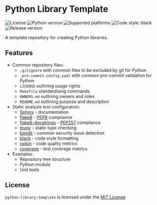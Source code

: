 # Python Library Template

![License](https://img.shields.io/badge/license-MIT-blue)
![Python version](https://img.shields.io/badge/python-3.10-blue)
![Supported platforms](https://img.shields.io/badge/platforms-macOS%20%7C%20Windows%20%7C%20Linux-green)
![Code style: black](https://img.shields.io/badge/code%20style-black-000000.svg)
![Release version](https://img.shields.io/badge/version-0.0.0-green)

A template repository for creating Python libraries.

## Features

- Common repository files:
  - `.gitignore` with common files to be excluded by git for Python
  - `.pre-commit-config.yaml` with common pre-commit validation for Python
  - `LICENSE` outlining usage rights
  - `Makefile` standardising commands
  - `OWNERS.md` outlining owners and roles
  - `README.md` outlining purpose and description
- Static analysis tool configuration:
  - [Sphinx](https://www.sphinx-doc.org/en/master/) - documentation
  - [flake8](https://flake8.pycqa.org/en/latest/) - [PEP8](https://www.python.org/dev/peps/pep-0008/) compliance
  - [flake8-docstrings](https://github.com/PyCQA/flake8-docstrings) - [PEP257](https://www.python.org/dev/peps/pep-0257/) compliance
  - [mypy](https://mypy.readthedocs.io) - static type checking
  - [bandit](https://bandit.readthedocs.io/en/latest/) - common security issue detection
  - [black](https://black.readthedocs.io/en/stable/) - code style formatting
  - [radon](https://pypi.org/project/radon/) - code quality metrics
  - [coverage](https://coverage.readthedocs.io/en/6.2/) - test coverage metrics
- Examples:
  - Repository tree structure
  - Python module
  - Unit tests

## License

`python-library-template` is licensed under the [MIT License](https://opensource.org/licenses/MIT)
